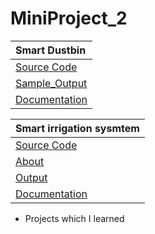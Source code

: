 # MiniProject_2

| **Smart Dustbin** |
|:----------|
|[Source Code](https://github.com/Intestelar/MiniProject_2/blob/main/Source_code)|
| [Sample_Output](https://drive.google.com/file/d/1fWYZyuoEsn0z4bPlV8rXo5c48dqPjGD7/view?usp=share_link)|
| [Documentation](https://drive.google.com/file/d/1Fxu7L83m1qDUM84fvsrQN3iwEjaxeRLEy-Fxw/view?usp=sharing)|

| **Smart irrigation sysmtem** |
|:----------|
|[Source Code](https://github.com/SKsaikiran/MiniProject_2/blob/27c5fb71b269c31f5121f009ed43404331e6d408/Smart_irrigation/Smart_irrigation.ino)|
| [About](https://github.com/SKsaikiran/MiniProject_2/blob/8e09a1795338d0f242e982b630d44b5be6301a12/Smart_irrigation/About.md)|
|[Output](https://github.com/SKsaikiran/MiniProject_2/blob/5ed94dcb1b9104e217fa7c7eff48b40172eed187/Smart_irrigation/Serial_Output.jpg)|
| [Documentation](https://docs.google.com/document/d/1E0E4WA4AXR0ON_7Oh7yXiIbDXwOd193Q/edit?usp=sharing&ouid=108978196529812926312&rtpof=true&sd=true)|

- Projects which I learned
